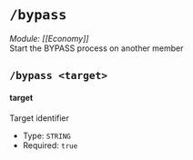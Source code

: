 # `/bypass`
*Module: [[Economy]]*<br>
Start the BYPASS process on another member
## `/bypass <target>`
#### target
Target identifier
- Type: `STRING`
- Required: `true`